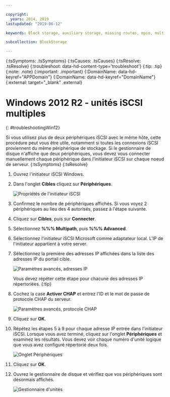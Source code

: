 ```yaml
---

copyright:
  years: 2014, 2019
lastupdated: "2019-06-12"

keywords: Block storage, auxiliary storage, missing routes, mpio, multipath, windows, troubleshooting

subcollection: BlockStorage

---
```

{:tsSymptoms: .tsSymptoms}
{:tsCauses: .tsCauses}
{:tsResolve: .tsResolve}
{:troubleshoot: data-hd-content-type='troubleshoot'}
{:tip: .tip}
{:note: .note}
{:important: .important}
{:DomainName: data-hd-keyref="APPDomain"}
{:DomainName: data-hd-keyref="DomainName"}
{:external: target="_blank" .external}

# Windows 2012 R2 - unités iSCSI multiples
{: #troubleshootingWin12}

Si vous utilisez plus de deux périphériques iSCSI avec le même hôte, cette procédure peut vous être utile, notamment si toutes les connexions iSCSI proviennent du même périphérique de stockage.
Si le gestionnaire de disque n'affiche que deux périphériques, vous devez vous connecter manuellement chaque périphérique dans l'initiateur iSCSI sur chaque noeud de serveur.
{:tsSymptoms}
{:tsResolve}


1. Ouvrez l'initiateur iSCSI Windows.
2. Dans l'onglet **Cibles** cliquez sur **Périphériques**.

   ![Propriétés de l'initiateur iSCSI](/images/win12-ts1.png)
3. Confirmez le nombre de périphériques affichés. Si vous voyez 2 périphériques au lieu des 4 autorisés, passez à l'étape suivante.
4. Cliquez sur **Cibles**, puis sur **Connecter**.
5. Sélectionnez **%%% Multipath**, puis **%%% Advanced**.
6. Sélectionnez l'initiateur iSCSI Microsoft comme adaptateur local. L'IP de l'initiateur appartient à votre server.
7. Sélectionnez la première des adresses IP affichées dans la liste des adresses IP du portail cible.

   ![Paramètres avancés, adresses IP](/images/win12-ts3.png)

   Vous devez répéter cette étape pour chacune des adresses IP répertoriées.
   {:tip}

8. Cochez la case **Activer CHAP** et entrez l'ID et le mot de passe de protocole CHAP du serveur.

   ![Paramètres avancés, protocole CHAP](/images/win12-ts4.png)
9. Cliquez sur **OK**.
10. Répétez les étapes 5 à 9 pour chaque adresse IP entrée dans l'initiateur iSCSI. Lorsque vous avez terminé, cliquez sur l'onglet **Périphériques** et examinez les résultats. Vous devez voir chaque numéro d'unité logique que vous avez configuré répertorié deux fois.

    ![Onglet Périphériques](/images/win12-ts5.png)
11. Cliquez sur **OK**.
12. Ouvrez le gestionnaire de disque et vérifiez que vos périphériques sont désormais affichés.

    ![Gestionnaire d'unités](/images/win12-ts6.png)
